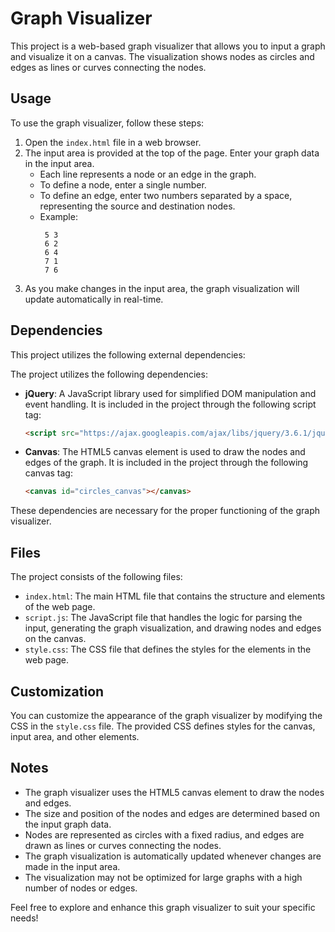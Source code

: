 # Graph Visualizer

This project is a web-based graph visualizer that allows you to input a graph and visualize it on a canvas. The visualization shows nodes as circles and edges as lines or curves connecting the nodes.

## Usage

To use the graph visualizer, follow these steps:

1. Open the `index.html` file in a web browser.
2. The input area is provided at the top of the page. Enter your graph data in the input area.
   - Each line represents a node or an edge in the graph.
   - To define a node, enter a single number.
   - To define an edge, enter two numbers separated by a space, representing the source and destination nodes.
   - Example:
     ```
      5 3
      6 2
      6 4
      7 1
      7 6
     ```
3. As you make changes in the input area, the graph visualization will update automatically in real-time.

## Dependencies

This project utilizes the following external dependencies:

The project utilizes the following dependencies:

- **jQuery**: A JavaScript library used for simplified DOM manipulation and event handling. It is included in the project through the following script tag:
  ```html
  <script src="https://ajax.googleapis.com/ajax/libs/jquery/3.6.1/jquery.min.js"></script>
  ```

- **Canvas**: The HTML5 canvas element is used to draw the nodes and edges of the graph. It is included in the project through the following canvas tag:
  ```html
  <canvas id="circles_canvas"></canvas>
  ```

These dependencies are necessary for the proper functioning of the graph visualizer.

## Files

The project consists of the following files:

- `index.html`: The main HTML file that contains the structure and elements of the web page.
- `script.js`: The JavaScript file that handles the logic for parsing the input, generating the graph visualization, and drawing nodes and edges on the canvas.
- `style.css`: The CSS file that defines the styles for the elements in the web page.

## Customization

You can customize the appearance of the graph visualizer by modifying the CSS in the `style.css` file. The provided CSS defines styles for the canvas, input area, and other elements.

## Notes

- The graph visualizer uses the HTML5 canvas element to draw the nodes and edges.
- The size and position of the nodes and edges are determined based on the input graph data.
- Nodes are represented as circles with a fixed radius, and edges are drawn as lines or curves connecting the nodes.
- The graph visualization is automatically updated whenever changes are made in the input area.
- The visualization may not be optimized for large graphs with a high number of nodes or edges.

Feel free to explore and enhance this graph visualizer to suit your specific needs!
